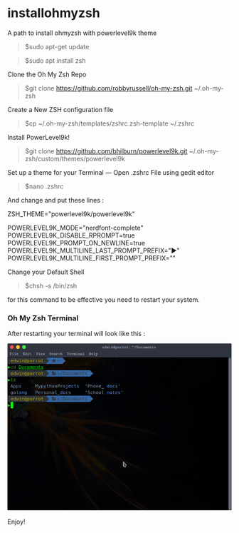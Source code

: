 # installohmyzsh
A path to install ohmyzsh with powerlevel9k theme

> $sudo apt-get update

> $sudo apt install zsh


Clone the Oh My Zsh Repo

> $git clone https://github.com/robbyrussell/oh-my-zsh.git ~/.oh-my-zsh

Create a New ZSH configuration file

> $cp ~/.oh-my-zsh/templates/zshrc.zsh-template ~/.zshrc

Install PowerLevel9k!

> $git clone https://github.com/bhilburn/powerlevel9k.git ~/.oh-my-zsh/custom/themes/powerlevel9k

Set up a theme for your Terminal — Open .zshrc File using gedit editor

> $nano .zshrc

And change and put these lines :

ZSH_THEME="powerlevel9k/powerlevel9k"

POWERLEVEL9K_MODE="nerdfont-complete"
POWERLEVEL9K_DISABLE_RPROMPT=true
POWERLEVEL9K_PROMPT_ON_NEWLINE=true
POWERLEVEL9K_MULTILINE_LAST_PROMPT_PREFIX="▶"
POWERLEVEL9K_MULTILINE_FIRST_PROMPT_PREFIX=""

Change your Default Shell

> $chsh -s /bin/zsh

for this command to be effective you need to restart your system.

### Oh My Zsh Terminal

After restarting your terminal will look like this :

<img src="pic/ohmyzsh.png" alt="ohmyzsh" />

Enjoy!
